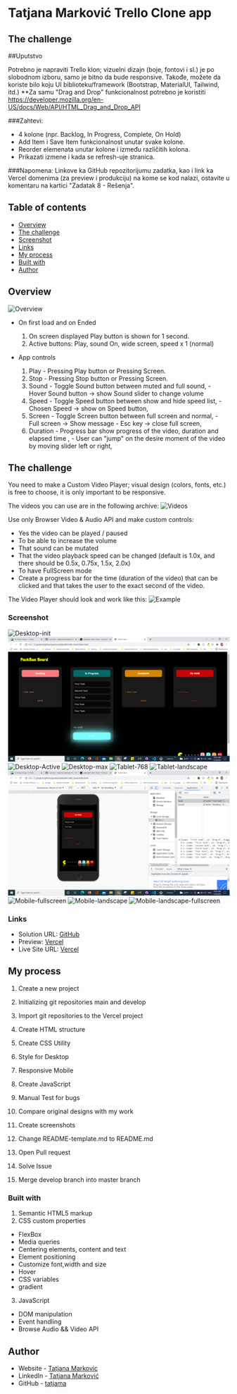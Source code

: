 # Tatjana Marković Trello Clone app

## The challenge
##Uputstvo

Potrebno je napraviti Trello klon; vizuelni dizajn (boje, fontovi i sl.) je po slobodnom izboru, samo je bitno da bude responsive. Takođe, možete da koriste bilo koju UI biblioteku/framework (Bootstrap, MaterialUI, Tailwind, itd.)
**Za samu "Drag and Drop" funkcionalnost potrebno je koristiti https://developer.mozilla.org/en-US/docs/Web/API/HTML_Drag_and_Drop_API

###Zahtevi:
- 4 kolone (npr. Backlog, In Progress, Complete, On Hold)
- Add Item i Save Item funkcionalnost unutar svake kolone.
- Reorder elemenata unutar kolone i između različitih kolona.
- Prikazati izmene i kada se refresh-uje stranica.

###Napomena:
Linkove ka GitHub repozitorijumu zadatka, kao i link ka Vercel domenima (za preview i produkciju) na kome se kod nalazi, ostavite u komentaru na kartici "Zadatak 8 - Rešenja".
## Table of contents

  - [Overview](#overview)
  - [The challenge](#the-challenge)
  - [Screenshot](#screenshot)
  - [Links](#links)
  - [My process](#my-process)
  - [Built with](#built-with)
  - [Author](#author)

## Overview
![Overview](./images/screenshots/player.jpg)

- On first load and on Ended
  1. On screen displayed Play button is shown for 1 second.
  2. Active buttons: Play, sound On, wide screen, speed x 1 (normal)

- App controls
  1. Play - Pressing Play button or Pressing Screen.
  2. Stop - Pressing Stop button or Pressing Screen.
  3. Sound - Toggle Sound button   between muted and full sound,
           - Hover Sound button -> show Sound slider to change volume
  4. Speed - Toggle Speed button between show and hide speed list,
           - Chosen Speed -> show on Speed button,
  5. Screen - Toggle Screen button between full screen and normal,
            - Full screen -> Show message
            - Esc key -> close full screen,
  6. Duration - Progress bar show progress of the video, duration and elapsed time ,
              - User can "jump" on the desire moment of the video by moving slider left or right,


## The challenge

You need to make a Custom Video Player; visual design (colors, fonts, etc.) is free to choose, it is only important to be responsive.

The videos you can use are in the following archive: 
![Videos](https://drive.google.com/file/d/19tmFoS7OOt5eb7n5s1T_mSe6v49etyM2/view?usp=sharing)

Use only Browser Video & Audio API and make custom controls:
- Yes the video can be played / paused
- To be able to increase the volume
- That sound can be mutated
- That the video playback speed can be changed (default is 1.0x, and there should be 0.5x, 0.75x, 1.5x, 2.0x)
- To have FullScreen mode
- Create a progress bar for the time (duration of the video) that can be clicked and that takes the user to the exact second of the video.

The Video Player should look and work like this: 
![Example](https://drive.google.com/file/d/1zGt-IHlrBeRHJpBuOuGE2AIAjU1OJTta/view?usp=sharing)

### Screenshot

![Desktop-init ](./images/screenshots/dt-start.png)
![Desktop-Active ](./images/screenshots/dt-active.png)
![Desktop-Active ](./images/screenshots/dt-active1.png)
![Desktop-max ](./images/screenshots/dt-fullscreen.png)
![Tablet-768 ](./images/screenshots/tablet-fullscreen.png)
![Tablet-landscape ](./images/screenshots/tablet-landscape.png)
![Mobile-375 ](./images/screenshots/mobile.png)
![Mobile-fullscreen ](./images/screenshots/mobile-fullscreen.png)
![Mobile-landscape ](./images/screenshots/mobile-landscape.png)
![Mobile-landscape-fullscreen ](./images/screenshots/mobile-landscape-fullscreen.png)

### Links

- Solution URL: [GitHub](https://github.com/tatjama/bonus-zadatak7-pomodoro-app/tree/develop)
- Preview: [Vercel](https://bonus-zadatak7-pomodoro-app-57zkdu247-tatjana.vercel.app/)
- Live Site URL: [Vercel](https://bonus-zadatak7-pomodoro-app.vercel.app/)

## My process

1. Create a new project
2. Initializing git repositories main and develop
3. Import git repositories to the Vercel project

4. Create HTML structure
5. Create CSS Utility
6. Style for Desktop
7. Responsive Mobile
8. Create JavaScript 
9. Manual Test for bugs
10. Compare original designs with my work
11. Create screenshots
12. Change README-template.md to README.md
13. Open Pull request
14. Solve Issue
15. Merge develop branch into master branch
### Built with

1. Semantic HTML5 markup
2. CSS custom properties
- FlexBox
- Media queries
- Centering elements, content and text
- Element positioning
- Customize font,width and size
- Hover
- CSS variables
- gradient
3. JavaScript
- DOM manipulation   
- Event handling
- Browse Audio && Video API
## Author

- Website - [Tatjana Markovic](https://my-react-portfolio-tatjana.vercel.app/)
- LinkedIn - [Tatjana Marković](https://www.linkedin.com/in/tatjana-markovi%C4%87-919501189/)
- GitHub - [tatjama](https://github.com/tatjama)
